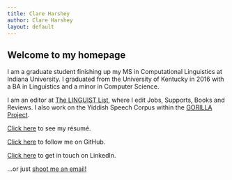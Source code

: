 ```yaml
---
title: Clare Harshey
author: Clare Harshey
layout: default
---
```

## Welcome to my homepage

I am a graduate student finishing up my MS in Computational Linguistics at Indiana University. I graduated from the University of Kentucky in 2016 with a BA in Linguistics and a minor in Computer Science.

I am an editor at [The LINGUIST List](https://linguistlist.org), where I edit Jobs, Supports, Books and Reviews. I also work on the Yiddish Speech Corpus within the [GORILLA Project](https://gorilla.linguistlist.org/).

<a href="http://harshey.me/Harshey_CV.pdf" target="_blank">Click here</a> to see my résumé.

<a href="http://github.com/charshey" target="_blank">Click here</a> to follow me on GitHub.

<a href="https://www.linkedin.com/in/clare-harshey-8973a8137" target="_blank">Click here</a> to get in touch on LinkedIn.


...or just [shoot me an email!](mailto://clarshey@gmail.com)


